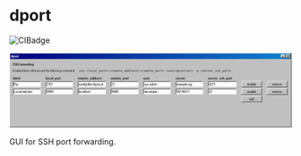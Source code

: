 # dport

![CIBadge](https://github.com/ferdodo/dport/workflows/test/badge.svg "CI Badge")

![demo](/demo.png "Work in progress")

GUI for SSH port forwarding.

